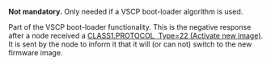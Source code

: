 **Not mandatory.** Only needed if a VSCP boot-loader algorithm is used.

Part of the VSCP boot-loader functionality. This is the negative response after a node received a [CLASS1.PROTOCOL, Type=22 (Activate new image)](./class1.protocol.html#type22). It is sent by the node to inform it that it will (or can not) switch to the new firmware image. 
